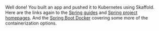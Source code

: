 Well done! You built an app and pushed it to Kubernetes using Skaffold. Here are the links again to the [Spring guides](https://spring.io/guides) and [Spring project homepages](https://spring.io/projects). And the [Spring Boot Docker](https://spring.io/guides/top/spring-boot-docker) covering some more of the containerization options.
